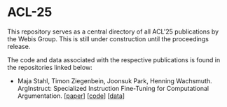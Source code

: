 # ACL-25

This repository serves as a central directory of all ACL'25 publications by the Webis Group. This is still under construction until the proceedings release.

The code and data associated with the respective publications is found in the repositories linked below:

* Maja Stahl, Timon Ziegenbein, Joonsuk Park, Henning Wachsmuth. ArgInstruct: Specialized Instruction Fine-Tuning for Computational Argumentation. [[paper](#)] [[code](#)] [[data](#)]
